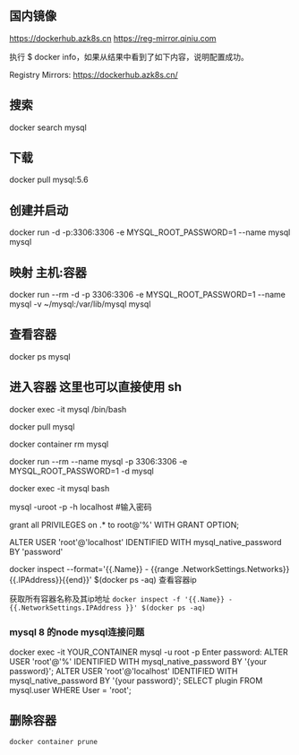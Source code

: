 ## 国内镜像
https://dockerhub.azk8s.cn
https://reg-mirror.qiniu.com

执行 $ docker info，如果从结果中看到了如下内容，说明配置成功。

Registry Mirrors:
 https://dockerhub.azk8s.cn/

## 搜索
docker search mysql

## 下载
docker pull mysql:5.6

## 创建并启动
docker run -d -p:3306:3306 -e MYSQL_ROOT_PASSWORD=1 --name mysql mysql

## 映射 主机:容器
docker run --rm -d -p 3306:3306 -e MYSQL_ROOT_PASSWORD=1 --name mysql -v ~/mysql:/var/lib/mysql mysql

## 查看容器
docker ps mysql

## 进入容器  这里也可以直接使用 sh
docker exec -it mysql /bin/bash


docker pull mysql

docker container rm mysql

docker run --rm --name mysql -p 3306:3306 -e MYSQL_ROOT_PASSWORD=1 -d mysql

docker exec -it mysql bash

mysql -uroot -p -h localhost #输入密码

grant all PRIVILEGES on .* to root@'%' WITH GRANT OPTION;

ALTER USER 'root'@'localhost' IDENTIFIED WITH mysql_native_password BY 'password'

docker inspect --format='{{.Name}} - {{range .NetworkSettings.Networks}}{{.IPAddress}}{{end}}' $(docker ps -aq)
查看容器ip

获取所有容器名称及其ip地址
`docker inspect -f '{{.Name}} - {{.NetworkSettings.IPAddress }}' $(docker ps -aq)`

### mysql 8 的node mysql连接问题
docker exec -it YOUR_CONTAINER mysql -u root -p
Enter password:
ALTER USER 'root'@'%' IDENTIFIED WITH mysql_native_password BY '{your password}';
ALTER USER 'root'@'localhost' IDENTIFIED WITH mysql_native_password BY '{your password}';
SELECT plugin FROM mysql.user WHERE User = 'root';


## 删除容器
`docker container prune`

